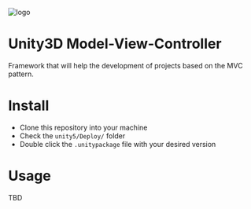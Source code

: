 ![logo](http://thelaborat.org/unity/mvc/logo-type-512.png)
# Unity3D Model-View-Controller
  
Framework that will help the development of projects based on the MVC pattern.


# Install  
  
* Clone this repository into your machine
* Check the `unity5/Deploy/` folder
* Double click the `.unitypackage` file with your desired version

# Usage

TBD
